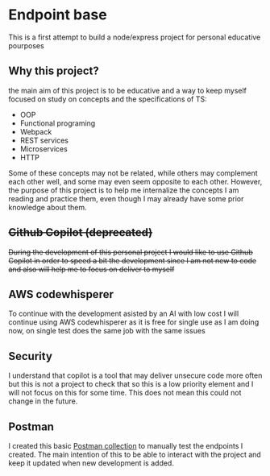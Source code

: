 # Endpoint base
This is a first attempt to build a node/express project for personal educative pourposes

## Why this project?
the main aim of this project is to be educative and a way to keep myself focused on study on concepts and the specifications of TS:

- OOP
- Functional programing
- Webpack
- REST services
- Microservices
- HTTP

Some of these concepts may not be related, while others may complement each other well, and some may even seem opposite to each other. However, the purpose of this project is to help me internalize the concepts I am reading and practice them, even though I may already have some prior knowledge about them.

## ~~Github Copilot (deprecated)~~
~~During the development of this personal project I would like to use Github Copilot in order to speed a bit the development since I am not new to code and also will help me to focus on deliver to myself~~

## AWS codewhisperer
To continue with the development asisted by an AI with low cost I will continue using AWS codewhisperer as it is free for single use as I am doing now, on single test does the same job with the same issues

## Security
I understand that copilot is a tool that may deliver unsecure code more often but this is not a project to check that so this is a low priority element and I will not focus on this for some time. This does not mean this could not change in the future.

## Postman
I created this basic [Postman collection](https://leopohf-team.postman.co/workspace/Leopohf-team-Workspace~c9461970-0c08-4cb3-82b2-24e6613c02dd/collection/4873256-a408cc28-f7f2-4a4d-950e-24306189065a?action=share&creator=4873256) to manually test the endpoints I created. The main intention of this to be able to interact with the project and keep it updated when new development is added.